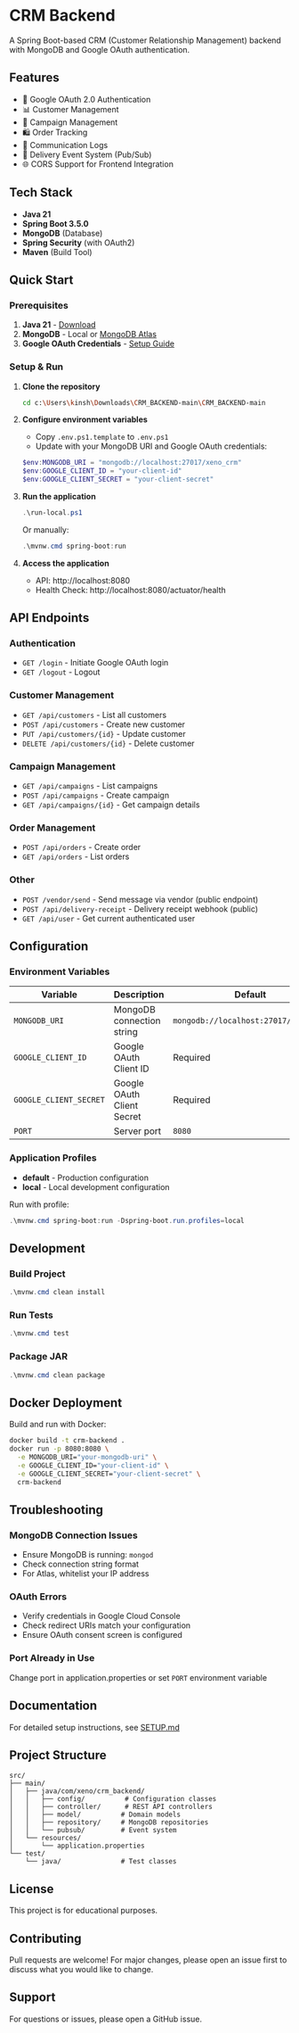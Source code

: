 ﻿# CRM Backend

A Spring Boot-based CRM (Customer Relationship Management) backend with MongoDB and Google OAuth authentication.

## Features

- 🔐 Google OAuth 2.0 Authentication
- 📊 Customer Management
- 📧 Campaign Management
- 🛍️ Order Tracking
- 💬 Communication Logs
- 🔔 Delivery Event System (Pub/Sub)
- 🌐 CORS Support for Frontend Integration

## Tech Stack

- **Java 21**
- **Spring Boot 3.5.0**
- **MongoDB** (Database)
- **Spring Security** (with OAuth2)
- **Maven** (Build Tool)

## Quick Start

### Prerequisites

1. **Java 21** - [Download](https://adoptium.net/)
2. **MongoDB** - Local or [MongoDB Atlas](https://www.mongodb.com/cloud/atlas)
3. **Google OAuth Credentials** - [Setup Guide](https://console.cloud.google.com/)

### Setup & Run

1. **Clone the repository**
   ```bash
   cd c:\Users\kinsh\Downloads\CRM_BACKEND-main\CRM_BACKEND-main
   ```

2. **Configure environment variables**
   - Copy `.env.ps1.template` to `.env.ps1`
   - Update with your MongoDB URI and Google OAuth credentials:
   ```powershell
   $env:MONGODB_URI = "mongodb://localhost:27017/xeno_crm"
   $env:GOOGLE_CLIENT_ID = "your-client-id"
   $env:GOOGLE_CLIENT_SECRET = "your-client-secret"
   ```

3. **Run the application**
   ```powershell
   .\run-local.ps1
   ```
   
   Or manually:
   ```powershell
   .\mvnw.cmd spring-boot:run
   ```

4. **Access the application**
   - API: http://localhost:8080
   - Health Check: http://localhost:8080/actuator/health

## API Endpoints

### Authentication
- `GET /login` - Initiate Google OAuth login
- `GET /logout` - Logout

### Customer Management
- `GET /api/customers` - List all customers
- `POST /api/customers` - Create new customer
- `PUT /api/customers/{id}` - Update customer
- `DELETE /api/customers/{id}` - Delete customer

### Campaign Management
- `GET /api/campaigns` - List campaigns
- `POST /api/campaigns` - Create campaign
- `GET /api/campaigns/{id}` - Get campaign details

### Order Management
- `POST /api/orders` - Create order
- `GET /api/orders` - List orders

### Other
- `POST /vendor/send` - Send message via vendor (public endpoint)
- `POST /api/delivery-receipt` - Delivery receipt webhook (public)
- `GET /api/user` - Get current authenticated user

## Configuration

### Environment Variables

| Variable | Description | Default |
|----------|-------------|---------|
| `MONGODB_URI` | MongoDB connection string | `mongodb://localhost:27017/xeno_crm` |
| `GOOGLE_CLIENT_ID` | Google OAuth Client ID | Required |
| `GOOGLE_CLIENT_SECRET` | Google OAuth Client Secret | Required |
| `PORT` | Server port | `8080` |

### Application Profiles

- **default** - Production configuration
- **local** - Local development configuration

Run with profile:
```powershell
.\mvnw.cmd spring-boot:run -Dspring-boot.run.profiles=local
```

## Development

### Build Project
```powershell
.\mvnw.cmd clean install
```

### Run Tests
```powershell
.\mvnw.cmd test
```

### Package JAR
```powershell
.\mvnw.cmd clean package
```

## Docker Deployment

Build and run with Docker:

```bash
docker build -t crm-backend .
docker run -p 8080:8080 \
  -e MONGODB_URI="your-mongodb-uri" \
  -e GOOGLE_CLIENT_ID="your-client-id" \
  -e GOOGLE_CLIENT_SECRET="your-client-secret" \
  crm-backend
```

## Troubleshooting

### MongoDB Connection Issues
- Ensure MongoDB is running: `mongod`
- Check connection string format
- For Atlas, whitelist your IP address

### OAuth Errors
- Verify credentials in Google Cloud Console
- Check redirect URIs match your configuration
- Ensure OAuth consent screen is configured

### Port Already in Use
Change port in application.properties or set `PORT` environment variable

## Documentation

For detailed setup instructions, see [SETUP.md](SETUP.md)

## Project Structure

```
src/
├── main/
│   ├── java/com/xeno/crm_backend/
│   │   ├── config/          # Configuration classes
│   │   ├── controller/      # REST API controllers
│   │   ├── model/          # Domain models
│   │   ├── repository/     # MongoDB repositories
│   │   └── pubsub/         # Event system
│   └── resources/
│       └── application.properties
└── test/
    └── java/               # Test classes
```

## License

This project is for educational purposes.

## Contributing

Pull requests are welcome! For major changes, please open an issue first to discuss what you would like to change.

## Support

For questions or issues, please open a GitHub issue.